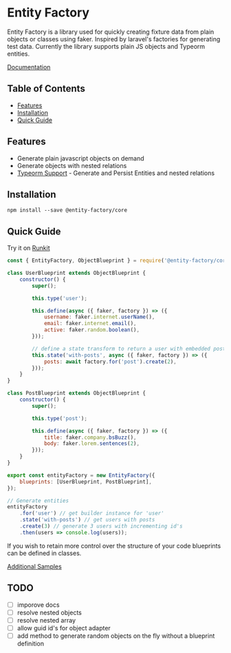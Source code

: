 # Entity Factory

Entity Factory is a library used for quickly creating fixture data from plain
objects or classes using faker. Inspired by laravel's factories for generating
test data. Currently the library supports plain JS objects and Typeorm entities.

[Documentation](https://entity-factory.gitbook.io/entity-factory/)

## Table of Contents

-   [Features](#features)
-   [Installation](#installation)
-   [Quick Guide](#quick-guide)

## Features

-   Generate plain javascript objects on demand
-   Generate objects with nested relations
-   [Typeorm Support](https://github.com/entity-factory/entity-factory/tree/master/packages/typeorm) - Generate and Persist Entities and nested relations

## Installation

```
npm install --save @entity-factory/core
```

## Quick Guide

Try it on [Runkit](https://runkit.com/jcloutz/entity-factory-quick-example)

```javascript
const { EntityFactory, ObjectBlueprint } = require('@entity-factory/core');

class UserBlueprint extends ObjectBlueprint {
    constructor() {
        super();

        this.type('user');

        this.define(async ({ faker, factory }) => ({
            username: faker.internet.userName(),
            email: faker.internet.email(),
            active: faker.random.boolean(),
        }));

        // define a state transform to return a user with embedded posts
        this.state('with-posts', async ({ faker, factory }) => ({
            posts: await factory.for('post').create(2),
        }));
    }
}

class PostBlueprint extends ObjectBlueprint {
    constructor() {
        super();

        this.type('post');

        this.define(async ({ faker, factory }) => ({
            title: faker.company.bsBuzz(),
            body: faker.lorem.sentences(2),
        }));
    }
}

export const entityFactory = new EntityFactory({
    blueprints: [UserBlueprint, PostBlueprint],
});

// Generate entities
entityFactory
    .for('user') // get builder instance for 'user'
    .state('with-posts') // get users with posts
    .create(3) // generate 3 users with incrementing id's
    .then(users => console.log(users));
```

If you wish to retain more control over the structure of your code blueprints
can be defined in classes.

[Additional Samples](https://github.com/jcloutz/entity-factory/tree/master/samples)

## TODO

-   [ ] imporove docs
-   [ ] resolve nested objects
-   [ ] resolve nested array
-   [ ] allow guid id's for object adapter
-   [ ] add method to generate random objects on the fly without a blueprint
        definition
